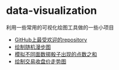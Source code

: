 # data-visualization
利用一些常用的可视化绘图工具做的一些小项目
- [GitHub上最受欢迎的repository](https://github.com/pythoner256/data-visualization/tree/master/Python_repos)
- [绘制随机漫步图](https://github.com/pythoner256/data-visualization/tree/master/Random_manbu)
- [模拟不同面数掷骰子出现的点数之和](https://github.com/pythoner256/data-visualization/tree/master/Tou_analysis)
- [绘制交易收盘价走势图](https://github.com/pythoner256/data-visualization/tree/master/%E5%88%B6%E4%BD%9C%E4%BA%A4%E6%98%93%E6%94%B6%E7%9B%98%E4%BB%B7%E8%B5%B0%E5%8A%BF%E5%9B%BE)
